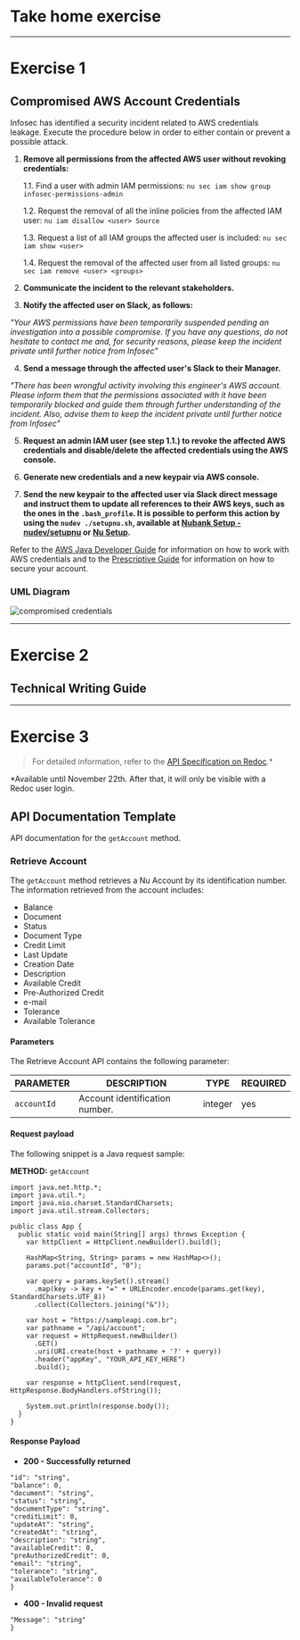 # Take home exercise

-------

# Exercise 1

## Compromised AWS Account Credentials

Infosec has identified a security incident related to AWS credentials leakage. Execute the procedure below in order to either contain or prevent a possible attack.


1. **Remove all permissions from the affected AWS user without revoking credentials:**

   1.1. Find a user with admin IAM permissions:
```nu sec iam show group infosec-permissions-admin```

   1.2. Request the removal of all the inline policies from the affected IAM user:
```nu iam disallow <user> Source```

   1.3. Request a list of all IAM groups the affected user is included:
   ```nu sec iam show <user>```

   1.4. Request the removal of the affected user from all listed groups:
   ```nu sec iam remove <user> <groups>```


2. **Communicate the incident to the relevant stakeholders.**

3. **Notify the affected user on Slack, as follows:**

*"Your AWS permissions have been temporarily suspended pending an investigation into a possible compromise. If you have any questions, do not hesitate to contact me and, for security reasons, please keep the incident private until further notice from Infosec"*


4. **Send a message through the affected user's Slack to their Manager.**

*"There has been wrongful activity involving this engineer's AWS account. Please inform them that the permissions associated with it have been temporarily blocked and guide them through further understanding of the incident. Also, advise them to keep the incident private until further notice from Infosec"*

5. **Request an admin IAM user (see step 1.1.) to revoke the affected AWS credentials and disable/delete the affected credentials using the AWS console.**

6. **Generate new credentials and a new keypair via AWS console.**

7. **Send the new keypair to the affected user via Slack direct message and instruct them to update all references to their AWS keys, such as the ones in the `.bash_profile`. It is possible to perform this action by using the `nudev ./setupnu.sh`, available at [Nubank Setup - nudev/setupnu](https://github.com/nubank/nudev/blob/master/setupnu.sh) or [Nu Setup](https://github.com/nubank/nu-setup).**

Refer to the [AWS Java Developer Guide](https://docs.aws.amazon.com/sdk-for-java/v1/developer-guide/credentials.html) for information on how to work with AWS credentials and to the [Prescriptive Guide](https://docs.aws.amazon.com/prescriptive-guidance/latest/aws-startup-security-baseline/controls-acct.html) for information on how to secure your account.

### UML Diagram

![compromised credentials](ic5-techwriting\resources\uml-diagram.jpeg)

---

# Exercise 2

## Technical Writing Guide



---

# Exercise 3

> For detailed information, refer to the [API Specification on Redoc](https://tiannamen.redoc.ly/).*

*Available until November 22th. After that, it will only be visible with a Redoc user login.

## API Documentation Template

API documentation for the `getAccount` method.

### Retrieve Account

The `getAccount` method retrieves a Nu Account by its identification number. The information retrieved from the account includes:

* Balance
* Document
* Status
* Document Type
* Credit Limit
* Last Update
* Creation Date
* Description
* Available Credit
* Pre-Authorized Credit
* e-mail
* Tolerance
* Available Tolerance

#### Parameters

The Retrieve Account API contains the following parameter:

|PARAMETER|DESCRIPTION|TYPE|REQUIRED|
|---|---|---|---|
|`accountId`|Account identification number.|integer|yes|


#### Request payload

The following snippet is a Java request sample:

**METHOD:** `getAccount`

```import java.net.*;
import java.net.http.*;
import java.util.*;
import java.nio.charset.StandardCharsets;
import java.util.stream.Collectors;

public class App {
  public static void main(String[] args) throws Exception {
    var httpClient = HttpClient.newBuilder().build();

    HashMap<String, String> params = new HashMap<>();
    params.put("accountId", "0");

    var query = params.keySet().stream()
      .map(key -> key + "=" + URLEncoder.encode(params.get(key), StandardCharsets.UTF_8))
      .collect(Collectors.joining("&"));

    var host = "https://sampleapi.com.br";
    var pathname = "/api/account";
    var request = HttpRequest.newBuilder()
      .GET()
      .uri(URI.create(host + pathname + '?' + query))
      .header("appKey", "YOUR_API_KEY_HERE")
      .build();

    var response = httpClient.send(request, HttpResponse.BodyHandlers.ofString());

    System.out.println(response.body());
  }
}
```

#### Response Payload

* **200 - Successfully returned**

```{
"id": "string",
"balance": 0,
"document": "string",
"status": "string",
"documentType": "string",
"creditLimit": 0,
"updateAt": "string",
"createdAt": "string",
"description": "string",
"availableCredit": 0,
"preAuthorizedCredit": 0,
"email": "string",
"tolerance": "string",
"availableTolerance": 0
}
```

* **400 - Invalid request**

```{
"Message": "string"
}
```


